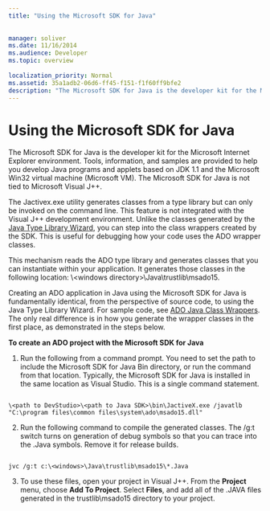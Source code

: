 ```yaml
---
title: "Using the Microsoft SDK for Java"
 
 
manager: soliver
ms.date: 11/16/2014
ms.audience: Developer
ms.topic: overview
  
localization_priority: Normal
ms.assetid: 35a1adb2-06d6-ff45-f151-f1f60ff9bfe2
description: "The Microsoft SDK for Java is the developer kit for the Microsoft Internet Explorer environment. Tools, information, and samples are provided to help you develop Java programs and applets based on JDK 1.1 and the Microsoft Win32 virtual machine (Microsoft VM). The Microsoft SDK for Java is not tied to Microsoft Visual J++."
---
```


# Using the Microsoft SDK for Java

The Microsoft SDK for Java is the developer kit for the Microsoft Internet Explorer environment. Tools, information, and samples are provided to help you develop Java programs and applets based on JDK 1.1 and the Microsoft Win32 virtual machine (Microsoft VM). The Microsoft SDK for Java is not tied to Microsoft Visual J++.
  
The Jactivex.exe utility generates classes from a type library but can only be invoked on the command line. This feature is not integrated with the Visual J++ development environment. Unlike the classes generated by the [Java Type Library Wizard](using-the-java-type-library-wizard.md), you can step into the class wrappers created by the SDK. This is useful for debugging how your code uses the ADO wrapper classes.
  
This mechanism reads the ADO type library and generates classes that you can instantiate within your application. It generates those classes in the following location: \\<windows directory\>\Java\trustlib\msado15.
  
Creating an ADO application in Java using the Microsoft SDK for Java is fundamentally identical, from the perspective of source code, to using the Java Type Library Wizard. For sample code, see [ADO Java Class Wrappers](ado-java-class-wrappers.md). The only real difference is in how you generate the wrapper classes in the first place, as demonstrated in the steps below.
  
 **To create an ADO project with the Microsoft SDK for Java**
  
1. Run the following from a command prompt. You need to set the path to include the Microsoft SDK for Java Bin directory, or run the command from that location. Typically, the Microsoft SDK for Java is installed in the same location as Visual Studio. This is a single command statement.
    
  ```
   
  \<path to DevStudio>\<path to Java SDK>\bin\JactiveX.exe /javatlb "C:\program files\common files\system\ado\msado15.dll" 
  
  ```

2. Run the following command to compile the generated classes. The /g:t switch turns on generation of debug symbols so that you can trace into the .Java symbols. Remove it for release builds.
    
  ```
   
  jvc /g:t c:\<windows>\Java\trustlib\msado15\*.Java 
  
  ```

3. To use these files, open your project in Visual J++. From the **Project** menu, choose **Add To Project**. Select **Files**, and add all of the .JAVA files generated in the trustlib\msado15 directory to your project. 
    

